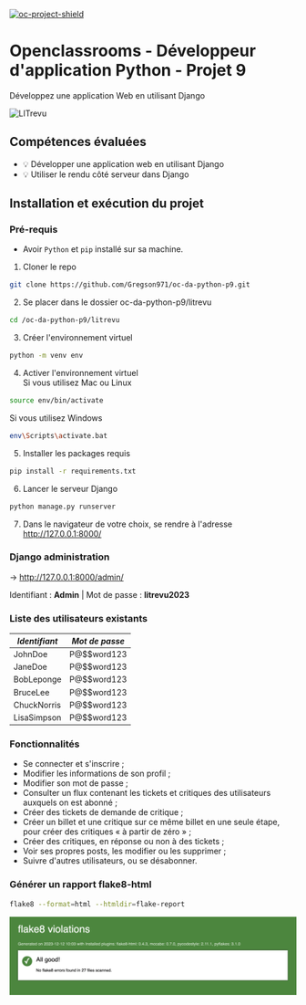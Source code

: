 [![oc-project-shield][oc-project-shield]][oc-project-url]

[oc-project-shield]: https://img.shields.io/badge/OPENCLASSROOMS-PROJECT-blueviolet?style=for-the-badge
[oc-project-url]: https://openclassrooms.com/fr/paths/518-developpeur-dapplication-python

# Openclassrooms - Développeur d'application Python - Projet 9

Développez une application Web en utilisant Django

![LITrevu](https://user.oc-static.com/upload/2023/06/29/168805567091_LITrevu%20banner.png)

## Compétences évaluées

- :bulb: Développer une application web en utilisant Django
- :bulb: Utiliser le rendu côté serveur dans Django

## Installation et exécution du projet

### Pré-requis

- Avoir `Python` et `pip` installé sur sa machine.

1. Cloner le repo

```sh
git clone https://github.com/Gregson971/oc-da-python-p9.git
```

2. Se placer dans le dossier oc-da-python-p9/litrevu

```sh
cd /oc-da-python-p9/litrevu
```

3. Créer l'environnement virtuel

```sh
python -m venv env
```

4. Activer l'environnement virtuel \
   Si vous utilisez Mac ou Linux

```sh
source env/bin/activate
```

Si vous utilisez Windows

```sh
env\Scripts\activate.bat
```

5. Installer les packages requis

```sh
pip install -r requirements.txt
```

6. Lancer le serveur Django

```sh
python manage.py runserver
```

7. Dans le navigateur de votre choix, se rendre à l'adresse http://127.0.0.1:8000/

### Django administration

&rarr; http://127.0.0.1:8000/admin/

Identifiant : **Admin** | Mot de passe : **litrevu2023**

### Liste des utilisateurs existants

| _Identifiant_ | _Mot de passe_ |
| ------------- | -------------- |
| JohnDoe       | P@$$word123    |
| JaneDoe       | P@$$word123    |
| BobLeponge    | P@$$word123    |
| BruceLee      | P@$$word123    |
| ChuckNorris   | P@$$word123    |
| LisaSimpson   | P@$$word123    |

### Fonctionnalités

- Se connecter et s'inscrire ;
- Modifier les informations de son profil ;
- Modifier son mot de passe ;
- Consulter un flux contenant les tickets et critiques des utilisateurs auxquels on est abonné ;
- Créer des tickets de demande de critique ;
- Créer un billet et une critique sur ce même billet en une seule étape, pour créer des critiques « à partir de zéro » ;
- Créer des critiques, en réponse ou non à des tickets ;
- Voir ses propres posts, les modifier ou les supprimer ;
- Suivre d'autres utilisateurs, ou se désabonner.

### Générer un rapport flake8-html

```sh
flake8 --format=html --htmldir=flake-report
```

![flake8-report](img-documentation/p9_flake8_report.png)
